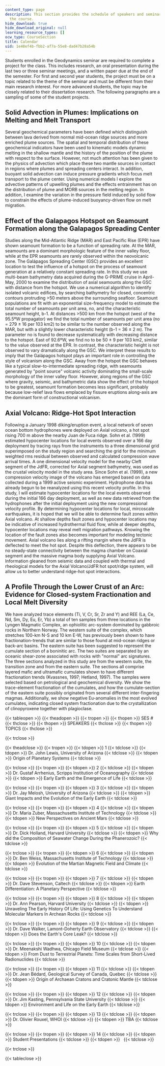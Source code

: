 ```yaml
---
content_type: page
description: This section provides the schedule of speakers and seminar topics for
  the course.
hide_download: true
hide_download_original: null
learning_resource_types: []
ocw_type: CourseSection
title: Calendar
uid: 1e48ef4b-fbb2-af7a-55e8-dad47b28a54b
---
```


Students enrolled in the Geodynamics seminar are required to complete a project for the class. This includes research, an oral presentation during the last two or three seminar meetings, and a written paper due at the end of the semester. For first and second year students, the project must be on a topic related to the theme of the seminar and must be different from their main research interest. For more advanced students, the topic may be closely related to their dissertation research. The following paragraphs are a sampling of some of the student projects.

Solid Advection in Plumes: Implications on Melting and Melt Transport
---------------------------------------------------------------------

Several geochemical parameters have been defined which distinguish between lava derived from normal mid-ocean ridge sources and more enriched plume sources. The spatial and temporal distribution of these geochemical indicators have been used to kinematic models dynamic melting in the shallow mantle and the history of the position of the plume with respect to the surface. However, not much attention has been given to the physics of advection which place these two mantle sources in contact in regions where plumes and spreading centers interact. In addition, buoyant solid advection can induce pressure gradients which focus melt transport to the plume center. Using numerical models I explore the advective patterns of upwelling plumes and the effects entrainment has on the distribution of plume and MORB sources in the melting region. In addition, I examine the variation in the pressure field induced by solid flow to constrain the effects of plume-induced buoyancy-driven flow on melt migration.

Effect of the Galapagos Hotspot on Seamount Formation along the Galapagos Spreading Center
------------------------------------------------------------------------------------------

Studies along the Mid-Atlantic Ridge (MAR) and East Pacific Rise (EPR) have shown seamount formation to be a function of spreading rate. At the MAR, seamounts are a dominant morphologic feature of the inner valley floor, while at the EPR seamounts are rarely observed within the neovolcanic zone. The Galápagos Spreading Center (GSC) provides an excellent location to test the influence of a hotspot on the process of seamount generation at a relatively constant spreading rate. In this study we use multi-beam bathymetry data acquired during the G-PRIME cruise in April-May, 2000 to examine the distribution of axial seamounts along the GSC with distance from the hotspot. We use a numerical algorithm to identify isolated volcanic edifices, by searching bathymetry for closed, concentric contours protruding >50 meters above the surrounding seafloor. Seamount populations are fit with an exponential size-frequency model to estimate the total number of seamounts per unit area, no, and the characteristic seamount height, b-1. At distances >500 km from the hotspot (west of the 95.5ºW propagator) we find the total number of seamounts per unit area (no = 279 ± 16 per 103 km2) to be similar to the number observed along the MAR, but with a slightly lower characteristic height (b-1 = 36 ± 2 m). The parameter no is found to decrease systematically with decreasing distance to the hotspot. East of 92.6ºW, we find no to be 50 ± 9 per 103 km2, similar to the value observed at the EPR. In contrast, the characteristic height is not observed to vary dramatically along the GSC. We interpret these results to imply that the Galápagos hotspot plays an important role in controlling the style of volcanism along the GSC. Away from the hotspot the GSC behaves like a typical slow-to-intermediate spreading ridge, with seamounts generated by "point source" volcanic activity dominating the small-scale morphology of the inner valley floor. However, along regions of the GSC where gravity, seismic, and bathymetric data show the effect of the hotspot to be greatest, seamount formation becomes less significant, probably because low-relief lava flows emplaced by fissure eruptions along-axis are the dominant form of constructional volcanism.

Axial Volcano: Ridge-Hot Spot Interaction
-----------------------------------------

Following a January 1998 diking/eruption event, a local network of seven ocean bottom hydrophones were deployed on Axial volcano, a hot spot rising 700 m above the nearby Juan de Fuca ridge. Sohn et al. (1999) estimated hypocenter locations for local events observed over a 166 day deployment by tracing rays from the instruments to a three dimensional grid superimposed on the study region and searching the grid for the minimum weighted rms residual between observed and calculated compression wave arrival times. A one dimensional velocity model for the nearby Cleft segment of the JdFR, corrected for Axial segment bathymetry, was used as the crustal velocity model in the study area. Since Sohn et al. (1999), a new compression velocity image of the volcano has emerged based on data collected during a 1999 active seismic experiment. Hydrophone data has already begun to be reanalyzed using this recent velocity profile. In this study, I will estimate hypocenter locations for the local events observed during the initial 166 day deployment, as well as new data retrieved from the hydrophones after the initial deployment using the new compressional velocity profile. By determining hypocenter locations for local, mircoscale earthquakes, it is hoped that we will be able to determine fault zones within Axial volcano. At shallow depths fault zones and hypocenter locations may be indicative of increased hydrothermal fluid flow, while at deeper depths, hypocenter locations may reveal melt migration pathways. Knowing the location of the fault zones also becomes important for modeling tectonic movement. Axial volcano lies along a rifting margin where the JdFR is deflected to meet the hot spot. Despite this deflection, there appears to be no steady-state connectivity between the magma chamber on Coaxial segment and the massive magma body supplying Axial Volcano. Information gleaned from seismic data and coupled with thermal and rheological models for the Axial Volcano/JdFR hot spot/ridge system, will allow us to better understand ridge-hot spot interactions.

A Profile Through the Lower Crust of an Arc: Evidence for Closed-system Fractionation and Local Melt Diversity
--------------------------------------------------------------------------------------------------------------

We have analyzed trace elements (Ti, V, Cr, Sr, Zr and Y) and REE (La, Ce, Nd, Sm, Dy, Eu, Er, Yb) a total of ten samples from three locations in the Lyngen Magmatic Complex, an ophiolitic arc-system dominated by gabbroic rocks in Northern Norway. The western suite of the complex, which stretches 100-km N-S and 10 km E-W, has previously been shown to have fractionation-trends that are similar to those found at mid-ocean ridges or back-arc basins. The eastern suite has been suggested to represent the cumulate section of a boninitic arc. The two suites are separated by an oceanic shear-zone associated with rocks with "normal" arc signatures. The three sections analyzed in this study are from the western suite, the transition zone and from the eastern suite. The sections all comprise layered mafic and ultramafic cumulates shown to have different fractionation trends (Kvassnes, 1997; Hetland, 1997). The samples were selected based on petrological and geochemical diversity. We show the trace-element fractionation of the cumulates, and how the cumulate-section of the eastern suite possibly originated from several different inter-fingering magmas. Additionally, we show negative Eu-anomalies in the most evolved cumulates, indicating closed system fractionation due to the crystallization of clinopyroxene together with plagioclase.

{{< tableopen >}}
{{< theadopen >}}
{{< tropen >}}
{{< thopen >}}
SES #
{{< thclose >}}
{{< thopen >}}
SPEAKERS
{{< thclose >}}
{{< thopen >}}
TOPICS
{{< thclose >}}

{{< trclose >}}

{{< theadclose >}}
{{< tropen >}}
{{< tdopen >}}
1
{{< tdclose >}}
{{< tdopen >}}
Dr. John Lewis, University of Arizona
{{< tdclose >}}
{{< tdopen >}}
Origin of Planetary Systems
{{< tdclose >}}

{{< trclose >}}
{{< tropen >}}
{{< tdopen >}}
2
{{< tdclose >}}
{{< tdopen >}}
Dr. Gustaf Arrhenius, Scripps Institution of Oceanography
{{< tdclose >}}
{{< tdopen >}}
Early Earth and the Emergence of Life
{{< tdclose >}}

{{< trclose >}}
{{< tropen >}}
{{< tdopen >}}
3
{{< tdclose >}}
{{< tdopen >}}
Dr. Jay Melosh, University of Arizona
{{< tdclose >}}
{{< tdopen >}}
Giant Impacts and the Evolution of the Early Earth
{{< tdclose >}}

{{< trclose >}}
{{< tropen >}}
{{< tdopen >}}
4
{{< tdclose >}}
{{< tdopen >}}
Dr. Maria Zuber, Massachusetts Institute of Technology
{{< tdclose >}}
{{< tdopen >}}
New Perspectives on Ancient Mars
{{< tdclose >}}

{{< trclose >}}
{{< tropen >}}
{{< tdopen >}}
5
{{< tdclose >}}
{{< tdopen >}}
Dr. Dick Holland, Harvard University
{{< tdclose >}}
{{< tdopen >}}
Why did the Composition of Seawater Change During the Phanerozoic?
{{< tdclose >}}

{{< trclose >}}
{{< tropen >}}
{{< tdopen >}}
6
{{< tdclose >}}
{{< tdopen >}}
Dr. Ben Weiss, Massachusetts Institute of Technology
{{< tdclose >}}
{{< tdopen >}}
Evolution of the Martian Magnetic Field and Climate
{{< tdclose >}}

{{< trclose >}}
{{< tropen >}}
{{< tdopen >}}
7
{{< tdclose >}}
{{< tdopen >}}
Dr. Dave Stevenson, Caltech
{{< tdclose >}}
{{< tdopen >}}
Earth Differentiation: A Planetary Perspective
{{< tdclose >}}

{{< trclose >}}
{{< tropen >}}
{{< tdopen >}}
8
{{< tdclose >}}
{{< tdopen >}}
Dr. Ann Pearson, Harvard University
{{< tdclose >}}
{{< tdopen >}}
Unraveling The Early History Of Life: Using Genetics To Understand Molecular Markers In Archean Rocks
{{< tdclose >}}

{{< trclose >}}
{{< tropen >}}
{{< tdopen >}}
9
{{< tdclose >}}
{{< tdopen >}}
Dr. Dave Walker, Lamont-Doherty Earth Observatory
{{< tdclose >}}
{{< tdopen >}}
Does the Earth's Core Leak?
{{< tdclose >}}

{{< trclose >}}
{{< tropen >}}
{{< tdopen >}}
10
{{< tdclose >}}
{{< tdopen >}}
Dr. Meenakshi Wadhwa, Chicago Field Museum
{{< tdclose >}}
{{< tdopen >}}
From Dust to Terrestrial Planets: Time Scales from Short-Lived Radionuclides
{{< tdclose >}}

{{< trclose >}}
{{< tropen >}}
{{< tdopen >}}
11
{{< tdclose >}}
{{< tdopen >}}
Dr. Jean Bédard, Geological Survey of Canada, Quebec
{{< tdclose >}}
{{< tdopen >}}
Origin of Archaean Cratons and Cratonic Mantle
{{< tdclose >}}

{{< trclose >}}
{{< tropen >}}
{{< tdopen >}}
12
{{< tdclose >}}
{{< tdopen >}}
Dr. Jim Kasting, Pennsylvania State University
{{< tdclose >}}
{{< tdopen >}}
Environment and Life on the Early Earth
{{< tdclose >}}

{{< trclose >}}
{{< tropen >}}
{{< tdopen >}}
13
{{< tdclose >}}
{{< tdopen >}}
Dr. Olivier Rouxel, WHOI
{{< tdclose >}}
{{< tdopen >}}
TBA
{{< tdclose >}}

{{< trclose >}}
{{< tropen >}}
{{< tdopen >}}
14
{{< tdclose >}}
{{< tdopen >}}
Student Presentations
{{< tdclose >}}
{{< tdopen >}}
 
{{< tdclose >}}

{{< trclose >}}

{{< tableclose >}}